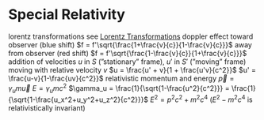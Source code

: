 # Special Relativity
lorentz transformations
	see [Lorentz Transformations](lorentz-transformation.md)
doppler effect
	toward observer (blue shift)
		$f = f'\sqrt{\frac{1+\frac{v}{c}}{1-\frac{v}{c}}}$
	away from observer (red shift)
		$f = f'\sqrt{\frac{1-\frac{v}{c}}{1+\frac{v}{c}}}$
addition of velocities
	$u$ in $S$ (”stationary” frame), $u'$ in $S'$ (”moving” frame) moving with relative velocity $v$
	$u = \frac{u' + v}{1 + \frac{u'v}{c^2}}$
	$u' = \frac{u-v}{1-\frac{uv}{c^2}}$
relativistic momentum and energy
	$\vec{p} = \gamma_u m\vec{u}$
	$E = \gamma_u mc^2$
	$\gamma_u = \frac{1}{\sqrt{1-\frac{u^2}{c^2}}} = \frac{1}{\sqrt{1-\frac{u_x^2+u_y^2+u_z^2}{c^2}}}$
	$E^2 = p^2c^2 + m^2c^4$ ($E^2 - m^2c^4$ is relativistically invariant)